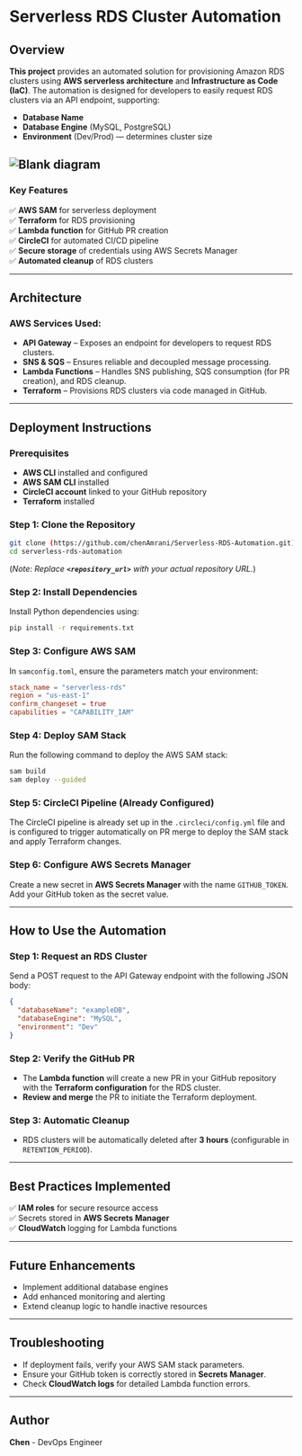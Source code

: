 # Serverless RDS Cluster Automation

## Overview

**This project** provides an automated solution for provisioning Amazon RDS clusters using **AWS serverless architecture** and **Infrastructure as Code (IaC)**. The automation is designed for developers to easily request RDS clusters via an API endpoint, supporting:

- **Database Name**
- **Database Engine** (MySQL, PostgreSQL)
- **Environment** (Dev/Prod) — determines cluster size

![Blank diagram](https://github.com/user-attachments/assets/dd4d898d-bfd5-43b1-ac66-788b80cb8a75)
---

### Key Features

✅ **AWS SAM** for serverless deployment\
✅ **Terraform** for RDS provisioning\
✅ **Lambda function** for GitHub PR creation\
✅ **CircleCI** for automated CI/CD pipeline\
✅ **Secure storage** of credentials using AWS Secrets Manager\
✅ **Automated cleanup** of RDS clusters

---

## Architecture

### AWS Services Used:

- **API Gateway** – Exposes an endpoint for developers to request RDS clusters.
- **SNS & SQS** – Ensures reliable and decoupled message processing.
- **Lambda Functions** – Handles SNS publishing, SQS consumption (for PR creation), and RDS cleanup.
- **Terraform** – Provisions RDS clusters via code managed in GitHub.

---

## Deployment Instructions

### Prerequisites

- **AWS CLI** installed and configured
- **AWS SAM CLI** installed
- **CircleCI account** linked to your GitHub repository
- **Terraform** installed

### Step 1: Clone the Repository
```bash
git clone (https://github.com/chenAmrani/Serverless-RDS-Automation.git)
cd serverless-rds-automation
```

(*Note: Replace **`<repository_url>`** with your actual repository URL.*)

### Step 2: Install Dependencies

Install Python dependencies using:

```bash
pip install -r requirements.txt
```

### Step 3: Configure AWS SAM

In `samconfig.toml`, ensure the parameters match your environment:

```toml
stack_name = "serverless-rds"
region = "us-east-1"
confirm_changeset = true
capabilities = "CAPABILITY_IAM"
```

### Step 4: Deploy SAM Stack

Run the following command to deploy the AWS SAM stack:

```bash
sam build
sam deploy --guided
```

### Step 5: CircleCI Pipeline (Already Configured)
The CircleCI pipeline is already set up in the `.circleci/config.yml` file and is configured to trigger automatically on PR merge to deploy the SAM stack and apply Terraform changes.

### Step 6: Configure AWS Secrets Manager

Create a new secret in **AWS Secrets Manager** with the name `GITHUB_TOKEN`. Add your GitHub token as the secret value.

---

## How to Use the Automation

### Step 1: Request an RDS Cluster

Send a POST request to the API Gateway endpoint with the following JSON body:

```json
{
  "databaseName": "exampleDB",
  "databaseEngine": "MySQL",
  "environment": "Dev"
}
```

### Step 2: Verify the GitHub PR

- The **Lambda function** will create a new PR in your GitHub repository with the **Terraform configuration** for the RDS cluster.
- **Review and merge** the PR to initiate the Terraform deployment.

### Step 3: Automatic Cleanup 

- RDS clusters will be automatically deleted after **3 hours** (configurable in `RETENTION_PERIOD`).

---

## Best Practices Implemented

✅ **IAM roles** for secure resource access\
✅ Secrets stored in **AWS Secrets Manager**\
✅ **CloudWatch** logging for Lambda functions

---

## Future Enhancements

- Implement additional database engines
- Add enhanced monitoring and alerting
- Extend cleanup logic to handle inactive resources

---

## Troubleshooting

- If deployment fails, verify your AWS SAM stack parameters.
- Ensure your GitHub token is correctly stored in **Secrets Manager**.
- Check **CloudWatch logs** for detailed Lambda function errors.

---

## Author

**Chen** - DevOps Engineer

